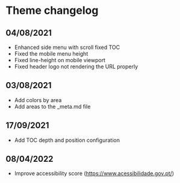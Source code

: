# Theme changelog

## 04/08/2021
* Enhanced side menu with scroll fixed TOC
* Fixed the mobile menu height
* Fixed line-height on mobile viewport
* Fixed header logo not rendering the URL properly

## 03/08/2021
* Add colors by area
* Add areas to the _meta.md file

## 17/09/2021
* Add TOC depth and position configuration

## 08/04/2022
* Improve accessibility score (https://www.acessibilidade.gov.pt/)